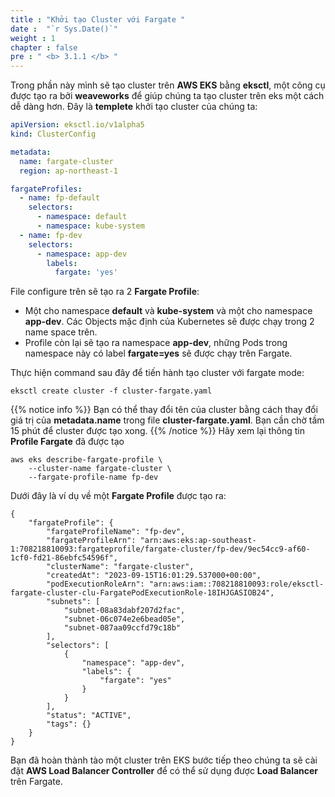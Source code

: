 ```yaml
---
title : "Khởi tạo Cluster với Fargate "
date :  "`r Sys.Date()`" 
weight : 1
chapter : false
pre : " <b> 3.1.1 </b> "
---
```

Trong phần này mình sẽ tạo cluster trên **AWS EKS** bằng **eksctl**, một công cụ được tạo ra bởi **weaveworks** để giúp chúng ta tạo cluster trên eks một cách dễ dàng hơn. Đây là **templete** khởi tạo cluster của chúng ta:

```Yaml
apiVersion: eksctl.io/v1alpha5
kind: ClusterConfig

metadata:
  name: fargate-cluster
  region: ap-northeast-1

fargateProfiles:
  - name: fp-default
    selectors:
      - namespace: default
      - namespace: kube-system
  - name: fp-dev
    selectors:
      - namespace: app-dev
        labels:
          fargate: 'yes'

```
File configure trên sẽ tạo ra 2 **Fargate Profile**:
-  Một cho namespace **default** và **kube-system** và một cho namespace **app-dev**. Các Objects mặc định của Kubernetes sẽ được chạy trong 2 name space trên. 
-  Profile còn lại sẽ tạo ra namespace **app-dev**, những Pods trong namespace này có label **fargate=yes** sẽ được chạy trên Fargate.

Thực hiện command sau đây để tiến hành tạo cluster với fargate mode:
```
eksctl create cluster -f cluster-fargate.yaml 
``` 
{{% notice info %}}
Bạn có thể thay đổi tên của cluster bằng cách thay đổi giá trị của **metadata.name** trong file **cluster-fargate.yaml**. Bạn cần chờ tầm 15 phút để cluster được tạo xong.
{{% /notice %}}
Hãy xem lại thông tin **Profile Fargate** đã được tạo
```
aws eks describe-fargate-profile \
    --cluster-name fargate-cluster \
    --fargate-profile-name fp-dev
```
Dưới đây là ví dụ về một **Fargate Profile** được tạo ra:
```
{
    "fargateProfile": {
        "fargateProfileName": "fp-dev",
        "fargateProfileArn": "arn:aws:eks:ap-southeast-1:708218810093:fargateprofile/fargate-cluster/fp-dev/9ec54cc9-af60-1cf0-fd21-86ebfc54596f",
        "clusterName": "fargate-cluster",
        "createdAt": "2023-09-15T16:01:29.537000+00:00",
        "podExecutionRoleArn": "arn:aws:iam::708218810093:role/eksctl-fargate-cluster-clu-FargatePodExecutionRole-18IHJGASIOB24",
        "subnets": [
            "subnet-08a83dabf207d2fac",
            "subnet-06c074e2e6bead05e",
            "subnet-087aa09ccfd79c18b"
        ],
        "selectors": [
            {
                "namespace": "app-dev",
                "labels": {
                    "fargate": "yes"
                }
            }
        ],
        "status": "ACTIVE",
        "tags": {}
    }
}
```
Bạn đã hoàn thành tào một cluster trên EKS bước tiếp theo chúng ta sẽ cài đặt **AWS Load Balancer Controller** để có thể sử dụng được **Load Balancer** trên Fargate.